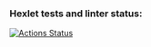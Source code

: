 ### Hexlet tests and linter status:
[![Actions Status](https://github.com/rutherfordern/frontend-project-44/workflows/hexlet-check/badge.svg)](https://github.com/rutherfordern/frontend-project-44/actions)